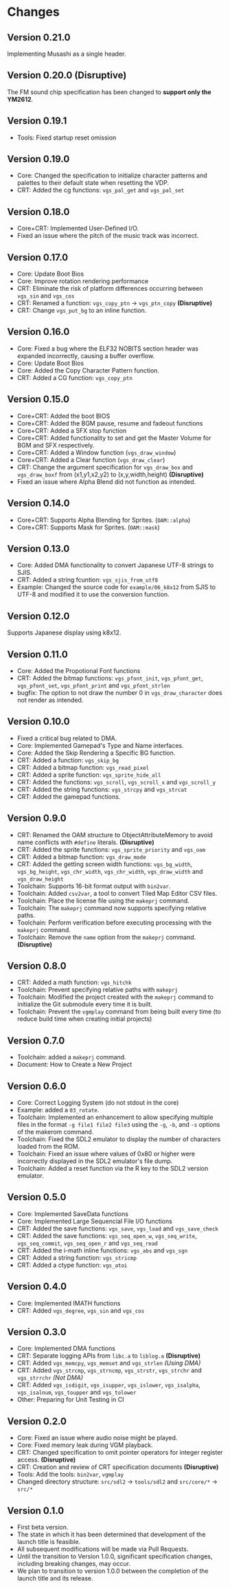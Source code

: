 # Changes

## Version 0.21.0

Implementing Musashi as a single header.

## Version 0.20.0 **(Disruptive)**

The FM sound chip specification has been changed to **support only the YM2612**.

## Version 0.19.1

- Tools: Fixed startup reset omission

## Version 0.19.0

- Core: Changed the specification to initialize character patterns and palettes to their default state when resetting the VDP.
- CRT: Added the cg functions: `vgs_pal_get` and `vgs_pal_set`

## Version 0.18.0

- Core+CRT: Implemented User-Defined I/O.
- Fixed an issue where the pitch of the music track was incorrect.

## Version 0.17.0

- Core: Update Boot Bios
- Core: Improve rotation rendering performance
- CRT: Eliminate the risk of platform differences occurring between `vgs_sin` and `vgs_cos`
- CRT: Renamed a function: `vgs_copy_ptn` -> `vgs_ptn_copy` **(Disruptive)**
- CRT: Change `vgs_put_bg` to an inline function.

## Version 0.16.0

- Core: Fixed a bug where the ELF32 NOBITS section header was expanded incorrectly, causing a buffer overflow.
- Core: Update Boot Bios
- Core: Added the Copy Character Pattern function.
- CRT: Added a CG function: `vgs_copy_ptn`

## Version 0.15.0

- Core+CRT: Added the boot BIOS
- Core+CRT: Added the BGM pause, resume and fadeout functions
- Core+CRT: Added a SFX stop function
- Core+CRT: Added functionality to set and get the Master Volume for BGM and SFX respectively.
- Core+CRT: Added a Window function (`vgs_draw_window`)
- Core+CRT: Added a Clear function (`vgs_draw_clear`)
- CRT: Change the argument specification for `vgs_draw_box` and `vgs_draw_boxf` from (x1,y1,x2,y2) to (x,y,width,height) **(Disruptive)**
- Fixed an issue where Alpha Blend did not function as intended.

## Version 0.14.0

- Core+CRT: Supports Alpha Blending for Sprites. (`OAM::alpha`)
- Core+CRT: Supports Mask for Sprites. (`OAM::mask`)

## Version 0.13.0

- Core: Added DMA functionality to convert Japanese UTF-8 strings to SJIS.
- CRT: Added a string fcuntion: `vgs_sjis_from_utf8`
- Example: Changed the source code for `example/06_k8x12` from SJIS to UTF-8 and modified it to use the conversion function.

## Version 0.12.0

Supports Japanese display using k8x12.

## Version 0.11.0

- Core: Added the Propotional Font functions
- CRT: Added the bitmap functions: `vgs_pfont_init`, `vgs_pfont_get`, `vgs_pfont_set`, `vgs_pfont_print` and `vgs_pfont_strlen`
- bugfix: The option to not draw the number 0 in `vgs_draw_character` does not render as intended.

## Version 0.10.0

- Fixed a critical bug related to DMA.
- Core: Implemented Gamepad's Type and Name interfaces.
- Core: Added the Skip Rendering a Specific BG function.
- CRT: Added a function: `vgs_skip_bg`
- CRT: Added a bitmap function: `vgs_read_pixel`
- CRT: Added a sprite function: `vgs_sprite_hide_all`
- CRT: Added the functions: `vgs_scroll`,  `vgs_scroll_x` and  `vgs_scroll_y`
- CRT: Added the string functions: `vgs_strcpy` and `vgs_strcat`
- CRT: Added the gamepad functions.

## Version 0.9.0

- CRT: Renamed the OAM structure to ObjectAttributeMemory to avoid name conflicts with `#define` literals. **(Disruptive)**
- CRT: Added the sprite functions: `vgs_sprite_priority` and `vgs_oam`
- CRT: Added a bitmap function: `vgs_draw_mode`
- CRT: Added the getting screen width functions: `vgs_bg_width`,  `vgs_bg_height`,  `vgs_chr_width`, `vgs_chr_width`, `vgs_draw_width` and `vgs_draw_height`
- Toolchain: Supports 16-bit format output with `bin2var`.
- Toolchain: Added `csv2var`, a tool to convert Tiled Map Editor CSV files.
- Toolchain: Place the license file using the `makeprj` command.
- Toolchain: The `makeprj` command now supports specifying relative paths.
- Toolchain: Perform verification before executing processing with the `makeprj` command.
- Toolchain: Remove the `name` option from the `makeprj` command. **(Disruptive)**

## Version 0.8.0

- CRT: Added a math function: `vgs_hitchk`
- Toolchain: Prevent specifying relative paths with `makeprj`
- Toolchain: Modified the project created with the `makeprj` command to initialize the Git submodule every time it is built.
- Toolchain: Prevent the `vgmplay` command from being built every time (to reduce build time when creating initial projects)

## Version 0.7.0

- Toolchain: added a `makeprj` command.
- Document: How to Create a New Project

## Version 0.6.0

- Core: Correct Logging System (do not stdout in the core)
- Example: added a `03_rotate`.
- Toolchain: Implemented an enhancement to allow specifying multiple files in the format `-g file1 file2 file3` using the `-g`, `-b`, and `-s` options of the makerom command.
- Toolchain: Fixed the SDL2 emulator to display the number of characters loaded from the ROM.
- Toolchain: Fixed an issue where values of 0x80 or higher were incorrectly displayed in the SDL2 emulator's file dump.
- Toolchain: Added a reset function via the R key to the SDL2 version emulator.

## Version 0.5.0

- Core: Implemented SaveData functions
- Core: Implemented Large Sequencial File I/O functions
- CRT: Added the save functions: `vgs_save`, `vgs_load` and `vgs_save_check`
- CRT: Added the save functions: `vgs_seq_open_w`, `vgs_seq_write`, `vgs_seq_commit`, `vgs_seq_open_r` and `vgs_seq_read`
- CRT: Added the i-math inline functions: `vgs_abs` and `vgs_sgn`
- CRT: Added a string function: `vgs_stricmp`
- CRT: Added a ctype function: `vgs_atoi`

## Version 0.4.0

- Core: Implemented IMATH functions
- CRT: Added `vgs_degree`, `vgs_sin` and `vgs_cos`

## Version 0.3.0

- Core: Implemented DMA functions
- CRT: Separate logging APIs from `libc.a` to `liblog.a` **(Disruptive)**
- CRT: Added `vgs_memcpy`, `vgs_memset` and `vgs_strlen` _(Using DMA)_
- CRT: Added `vgs_strcmp`, `vgs_strncmp`, `vgs_strstr`, `vgs_strchr` and `vgs_strrchr` _(Not DMA)_
- CRT: Added `vgs_isdigit`, `vgs_isupper`, `vgs_islower`, `vgs_isalpha`, `vgs_isalnum`, `vgs_toupper` and `vgs_tolower`
- Other: Preparing for Unit Testing in CI

## Version 0.2.0

- Core: Fixed an issue where audio noise might be played.
- Core: Fixed memory leak during VGM playback.
- CRT: Changed specification to omit pointer operators for integer register access. **(Disruptive)**
- CRT: Creation and review of CRT specification documents **(Disruptive)**
- Tools: Add the tools: `bin2var`, `vgmplay`
- Changed directory structure: `src/sdl2` -> `tools/sdl2` and `src/core/*` -> `src/*`

## Version 0.1.0

- First beta version.
- The state in which it has been determined that development of the launch title is feasible.
- All subsequent modifications will be made via Pull Requests.
- Until the transition to Version 1.0.0, significant specification changes, including breaking changes, may occur.
- We plan to transition to version 1.0.0 between the completion of the launch title and its release.
